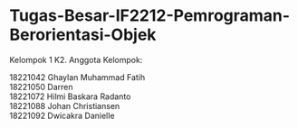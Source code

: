 # Tugas-Besar-IF2212-Pemrograman-Berorientasi-Objek

Kelompok 1 K2. Anggota Kelompok:

18221042	Ghaylan Muhammad Fatih\
18221050	Darren\
18221072	Hilmi Baskara Radanto\
18221088	Johan Christiansen\
18221092	Dwicakra Danielle
